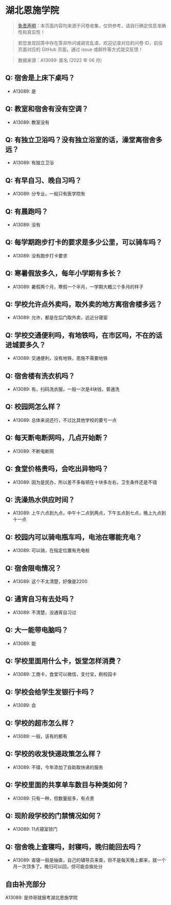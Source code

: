 # 湖北恩施学院

> [免责声明](https://colleges.chat/#_3)：本页面内容均来源于问卷收集，仅供参考，请自行确定信息准确性和真实性！

> 若您发现回答中存在答非所问或胡言乱语，欢迎记录对应的问卷 ID，前往页面对应的 GitHub 页面，通过 issue 或邮件等方式提交反馈！

> 数据来源：A13089: 匿名 (2022 年 06 月)

## Q: 宿舍是上床下桌吗？

- A13089: 是

## Q: 教室和宿舍有没有空调？

- A13089: 教室没有

## Q: 有独立卫浴吗？没有独立浴室的话，澡堂离宿舍多远？

- A13089: 有独立卫浴

## Q: 有早自习、晚自习吗？

- A13089: 分专业，一般只有医学院有

## Q: 有晨跑吗？

- A13089: 没有

## Q: 每学期跑步打卡的要求是多少公里，可以骑车吗？

- A13089: 没有跑步打卡要求

## Q: 寒暑假放多久，每年小学期有多长？

- A13089: 暑假两个月，寒假一个半月，一学期大概三个多月的样子

## Q: 学校允许点外卖吗，取外卖的地方离宿舍楼多远？

- A13089: 允许，都是在后门取外卖，远近分寝室

## Q: 学校交通便利吗，有地铁吗，在市区吗，不在的话进城要多久？

- A13089: 交通便利，没有地铁，恩施不需要地铁

## Q: 宿舍楼有洗衣机吗？

- A13089: 有，扫码洗衣服，一般一次是4块钱，普通洗

## Q: 校园网怎么样？

- A13089: 总体来说还行，不过比其他学校的要亏一点

## Q: 每天断电断网吗，几点开始断？

- A13089: 不断电断网

## Q: 食堂价格贵吗，会吃出异物吗？

- A13089: 因为是民办，所以差不多每顿在十块多左右，卫生条件还是不错

## Q: 洗澡热水供应时间？

- A13089: 上午六点到九点，中午十二点到两点，下午五点到七点，晚上九点到十一点

## Q: 校园内可以骑电瓶车吗，电池在哪能充电？

- A13089: 可以骑，在指定位置有充电桩

## Q: 宿舍限电情况？

- A13089: 这个不太清楚，好像是2200

## Q: 通宵自习有去处吗？

- A13089: 不清楚，没通宵自习过

## Q: 大一能带电脑吗？

- A13089: 能

## Q: 学校里面用什么卡，饭堂怎样消费？

- A13089: 工商卡，食堂可以微信，支付宝，刷校园卡

## Q: 学校会给学生发银行卡吗？

- A13089: 会

## Q: 学校的超市怎么样？

- A13089: 一般，该有的都有

## Q: 学校的收发快递政策怎么样？

- A13089: 不错，今年添加了自助取快递的服务

## Q: 学校里面的共享单车数目与种类如何？

- A13089: 只有一种，但数量挺多，有点贵

## Q: 现阶段学校的门禁情况如何？

- A13089: 11点寝室锁门

## Q: 宿舍晚上查寝吗，封寝吗，晚归能回去吗？

- A13089: 查寝一般是抽查，自己的辅导员来查，但不是每天晚上都来，就一个月一次顶多了。晚归可以回，但可能会挨处分

## 自由补充部分

A13089: 是帅哥就报考湖北恩施学院